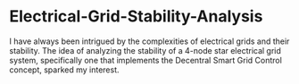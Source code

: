 # Electrical-Grid-Stability-Analysis
I have always been intrigued by the complexities of electrical grids and their stability. The idea of analyzing the stability of a 4-node star electrical grid system, specifically one that implements the Decentral Smart Grid Control concept, sparked my interest.
